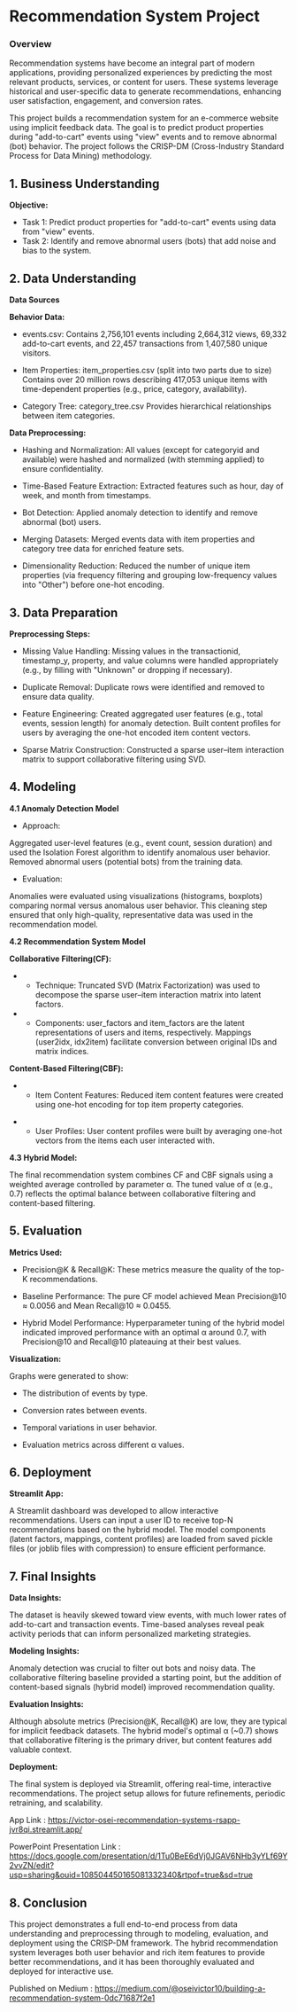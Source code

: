 # Recommendation System Project

### **Overview**

Recommendation systems have become an integral part of modern applications, providing personalized experiences by predicting the most relevant products, services, or content for users. These systems leverage historical and user-specific data to generate recommendations, enhancing user satisfaction, engagement, and conversion rates.

This project builds a recommendation system for an e-commerce website using implicit feedback data. The goal is to predict product properties during "add-to-cart" events using "view" events and to remove abnormal (bot) behavior. The project follows the CRISP-DM (Cross-Industry Standard Process for Data Mining) methodology.

## **1. Business Understanding** 

**Objective:**

- Task 1: Predict product properties for "add-to-cart" events using data from "view" events.
- Task 2: Identify and remove abnormal users (bots) that add noise and bias to the system.

 
## **2. Data Understanding**
**Data Sources**

**Behavior Data:**

- events.csv: Contains 2,756,101 events including 2,664,312 views, 69,332 add-to-cart events, and 22,457 transactions from 1,407,580 unique visitors.

- Item Properties: item_properties.csv (split into two parts due to size)
Contains over 20 million rows describing 417,053 unique items with time-dependent properties (e.g., price, category, availability).

- Category Tree: category_tree.csv
Provides hierarchical relationships between item categories.


**Data Preprocessing:**

- Hashing and Normalization:
All values (except for categoryid and available) were hashed and normalized (with stemming applied) to ensure confidentiality.

- Time-Based Feature Extraction:
Extracted features such as hour, day of week, and month from timestamps.

- Bot Detection:
Applied anomaly detection to identify and remove abnormal (bot) users.

- Merging Datasets:
Merged events data with item properties and category tree data for enriched feature sets.

- Dimensionality Reduction:
Reduced the number of unique item properties (via frequency filtering and grouping low-frequency values into "Other") before one-hot encoding.

## 3. Data Preparation
**Preprocessing Steps:**

- Missing Value Handling:
Missing values in the transactionid, timestamp_y, property, and value columns were handled appropriately (e.g., by filling with "Unknown" or dropping if necessary).

- Duplicate Removal:
Duplicate rows were identified and removed to ensure data quality.

- Feature Engineering:
Created aggregated user features (e.g., total events, session length) for anomaly detection.
Built content profiles for users by averaging the one-hot encoded item content vectors.

- Sparse Matrix Construction:
Constructed a sparse user–item interaction matrix to support collaborative filtering using SVD.

## 4. Modeling
 **4.1 Anomaly Detection Model**
- Approach:

Aggregated user-level features (e.g., event count, session duration) and used the Isolation Forest algorithm to identify anomalous user behavior.
Removed abnormal users (potential bots) from the training data.

- Evaluation:

Anomalies were evaluated using visualizations (histograms, boxplots) comparing normal versus anomalous user behavior.
This cleaning step ensured that only high-quality, representative data was used in the recommendation model.

**4.2 Recommendation System Model**

**Collaborative Filtering(CF):**

- - Technique: Truncated SVD (Matrix Factorization) was used to decompose the sparse user–item interaction matrix into latent factors.

- - Components:
user_factors and item_factors are the latent representations of users and items, respectively.
Mappings (user2idx, idx2item) facilitate conversion between original IDs and matrix indices.

**Content-Based Filtering(CBF):**

- - Item Content Features: Reduced item content features were created using one-hot encoding for top item property categories.

* - User Profiles: User content profiles were built by averaging one-hot vectors from the items each user interacted with.

**4.3 Hybrid Model:**

The final recommendation system combines CF and CBF signals using a weighted average controlled by parameter α.
The tuned value of α (e.g., 0.7) reflects the optimal balance between collaborative filtering and content-based filtering.

## 5. Evaluation
**Metrics Used:**

- Precision@K & Recall@K:
These metrics measure the quality of the top-K recommendations.

- Baseline Performance:
The pure CF model achieved Mean Precision@10 ≈ 0.0056 and Mean Recall@10 ≈ 0.0455.

- Hybrid Model Performance:
Hyperparameter tuning of the hybrid model indicated improved performance with an optimal α around 0.7, with Precision@10 and Recall@10 plateauing at their best values.

**Visualization:**

Graphs were generated to show:

* The distribution of events by type.

* Conversion rates between events.

* Temporal variations in user behavior.

* Evaluation metrics across different α values.

## 6. Deployment
**Streamlit App:**

A Streamlit dashboard was developed to allow interactive recommendations.
Users can input a user ID to receive top-N recommendations based on the hybrid model.
The model components (latent factors, mappings, content profiles) are loaded from saved pickle files (or joblib files with compression) to ensure efficient performance.

## 7. Final Insights
**Data Insights:**

The dataset is heavily skewed toward view events, with much lower rates of add-to-cart and transaction events.
Time-based analyses reveal peak activity periods that can inform personalized marketing strategies.

**Modeling Insights:**

Anomaly detection was crucial to filter out bots and noisy data.
The collaborative filtering baseline provided a starting point, but the addition of content-based signals (hybrid model) improved recommendation quality.

**Evaluation Insights:**

Although absolute metrics (Precision@K, Recall@K) are low, they are typical for implicit feedback datasets.
The hybrid model's optimal α (~0.7) shows that collaborative filtering is the primary driver, but content features add valuable context.

**Deployment:**

The final system is deployed via Streamlit, offering real-time, interactive recommendations.
The project setup allows for future refinements, periodic retraining, and scalability.

App Link : https://victor-osei-recommendation-systems-rsapp-jvr8qi.streamlit.app/ 


PowerPoint Presentation Link : https://docs.google.com/presentation/d/1Tu0BeE6dVj0JGAV6NHb3yYLf69Y2vvZN/edit?usp=sharing&ouid=108504450165081332340&rtpof=true&sd=true 


## 8. Conclusion

This project demonstrates a full end-to-end process from data understanding and preprocessing through to modeling, evaluation, and deployment using the CRISP-DM framework. The hybrid recommendation system leverages both user behavior and rich item features to provide better recommendations, and it has been thoroughly evaluated and deployed for interactive use.

Published on Medium : 
https://medium.com/@oseivictor10/building-a-recommendation-system-0dc71687f2e1 
